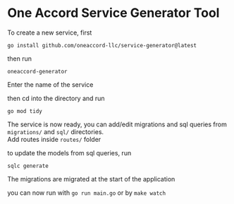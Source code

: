 # One Accord Service Generator Tool

To create a new service, first

```
go install github.com/oneaccord-llc/service-generator@latest
```

then run

```
oneaccord-generator
```

Enter the name of the service

then cd into the directory
and run

```
go mod tidy
```

The service is now ready, you can add/edit migrations and sql queries from `migrations/` and `sql/` directories.  
Add routes inside `routes/` folder

to update the models from sql queries, run

```
sqlc generate
```

The migrations are migrated at the start of the application

you can now run with `go run main.go` or by `make watch`
